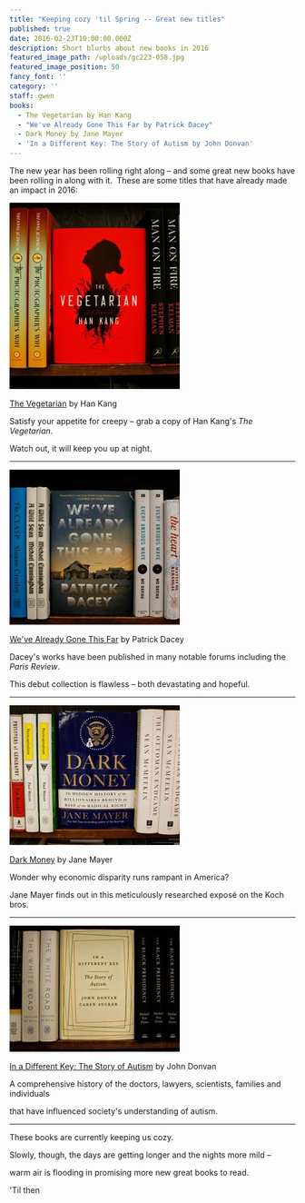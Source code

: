 ```yaml
---
title: "Keeping cozy 'til Spring -- Great new titles"
published: true
date: 2016-02-23T10:00:00.000Z
description: Short blurbs about new books in 2016
featured_image_path: /uploads/gc223-058.jpg
featured_image_position: 50
fancy_font: ''
category: ''
staff: gwen
books:
  - The Vegetarian by Han Kang
  - "We've Already Gone This Far by Patrick Dacey"
  - Dark Money by Jane Mayer
  - 'In a Different Key: The Story of Autism by John Donvan'
---
```


The new year has been rolling right along – and some great new books have been rolling in along with it.&nbsp; These are some titles that have already made an impact in 2016:

![](/uploads/versions/plinko1-compressor---x----300-328x---.jpg)

[The Vegetarian](http://www.brooklinebooksmith-shop.com/book/9780553448184) by Han Kang

Satisfy your appetite for creepy – grab a copy of Han Kang's *The Vegetarian*.&nbsp;

Watch out, it will keep you up at night.

---

![](/uploads/versions/gc223-014-compressor---x----300-273x---.jpg)

[We've Already Gone This Far](http://www.brooklinebooksmith-shop.com/book/9781627794657) by Patrick Dacey

Dacey's works have been published in many notable forums including the *Paris Review*.&nbsp;

This debut collection is flawless – both devastating and hopeful.

---

![](/uploads/versions/gc223-047-compressor---x----300-246x---.jpg)

[Dark Money](http://www.brooklinebooksmith-shop.com/book/9780385535595) by Jane Mayer

Wonder why economic disparity runs rampant in America?

Jane Mayer finds out in this meticulously researched expos&eacute; on the Koch bros.

---

![](/uploads/versions/gc223-022-compressor---x----300-222x---.jpg)

[In a Different Key: The Story of Autism](http://www.brooklinebooksmith-shop.com/book/9780307985675) by John Donvan

A comprehensive history of the doctors, lawyers, scientists, families and individuals

that have influenced society's understanding of autism.

---

These books are currently keeping us cozy.&nbsp;

Slowly, though, the days are getting longer and the nights more mild –

warm air is flooding in promising more new great books to read.

'Til then